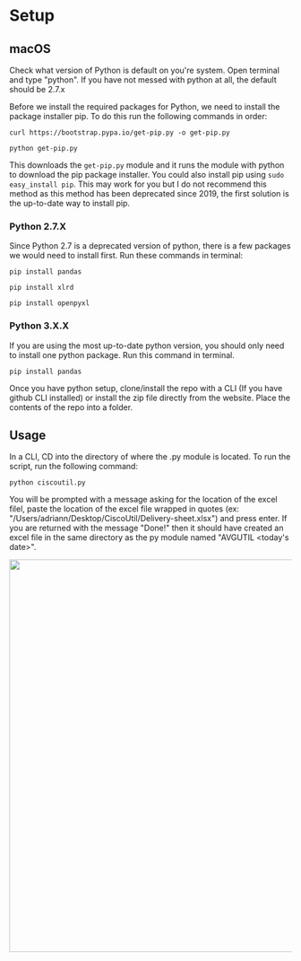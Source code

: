 # Setup

## macOS

Check what version of Python is default on you're system. Open terminal and type "python". If you have not messed with python at all, the default should be 2.7.x

Before we install the required packages for Python, we need to install the package installer pip. To do this run the following commands in order:
```
curl https://bootstrap.pypa.io/get-pip.py -o get-pip.py

python get-pip.py
```
This downloads the ```get-pip.py``` module and it runs the module with python to download the pip package installer. You could also install pip using ```sudo easy_install pip```. This may work for you but I do not recommend this method as this method has been deprecated since 2019, the first solution is the up-to-date way to install pip.

### Python 2.7.X

Since Python 2.7 is a deprecated version of python, there is a few packages we would need to install first. Run these commands in terminal:

```
pip install pandas

pip install xlrd

pip install openpyxl
```

### Python 3.X.X

If you are using the most up-to-date python version, you should only need to install one python package. Run this command in terminal.

`pip install pandas`

Once you have python setup, clone/install the repo with a CLI (If you have github CLI installed) or install the zip file directly from the website. Place the contents of the repo into a folder.

## Usage

In a CLI, CD into the directory of where the .py module is located. To run the script, run the following command:
```
python ciscoutil.py
```
You will be prompted with a message asking for the location of the excel filel, paste the location of the excel file wrapped in quotes (ex: "/Users/adriann/Desktop/CiscoUtil/Delivery-sheet.xlsx") and press enter. If you are returned with the message "Done!" then it should have created an excel file in the same directory as the py module named "AVGUTIL <today's date>".

<img src="https://i.gyazo.com/cebdf342e565706a554645faea41d131.png" width=700>
